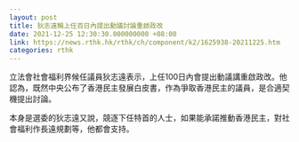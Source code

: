```yaml
---
layout: post
title: 狄志遠稱上任百日內提出動議討論重啟政改
date: 2021-12-25 12:30:30.000000000 +08:00
link: https://news.rthk.hk/rthk/ch/component/k2/1625938-20211225.htm
categories: rthk
---
```


立法會社會福利界候任議員狄志遠表示，上任100日內會提出動議講重啟政改。他認為，既然中央公布了香港民主發展白皮書，作為爭取香港民主的議員，是合適契機提出討論。

本身是選委的狄志遠又說，競逐下任特首的人士，如果能承諾推動香港民主，對社會福利作長遠規劃等，他都會支持。
